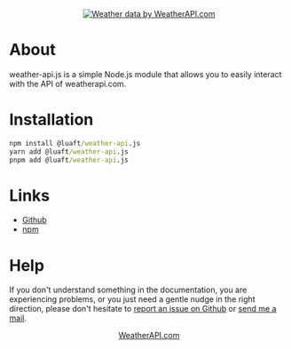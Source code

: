 <div align='center' style='align: center;'>
<a href="https://www.weatherapi.com/" title="Free Weather API"><img src='//cdn.weatherapi.com/v4/images/weatherapi_logo.png' alt="Weather data by WeatherAPI.com" border="0"></a>
</div>

# About

weather-api.js is a simple Node.js module that allows you to easily interact with the API of weatherapi.com.

# Installation

```cmd
npm install @luaft/weather-api.js
yarn add @luaft/weather-api.js
pnpm add @luaft/weather-api.js
```

# Links

* <a href='https://github.com/Nathan-html/weather-api.js'>Github</a>
* <a href='https://www.npmjs.com/package/@luaft/weather-api.js'>npm</a>

# Help

If you don't understand something in the documentation, you are experiencing problems, or you just need a gentle nudge in the right direction, please don't hesitate to <a href="https://github.com/Nathan-html/weather-api.js/issues/new" title="Free Weather API">report an issue on Github</a> or <a href="mailto:contact@nathan-flacher.com" title="Free Weather API">send me a mail</a>.

<p align='center' style='align: center;'>
<a href="https://www.weatherapi.com" title="Free Weather API">WeatherAPI.com</a>
</p>
